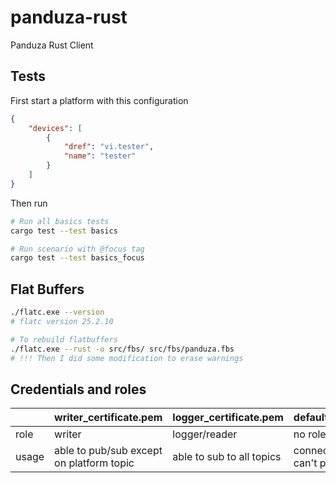 # panduza-rust

Panduza Rust Client

## Tests

First start a platform with this configuration

```json
{
    "devices": [
        {
            "dref": "vi.tester",
            "name": "tester"
        }
    ]
}
```

Then run

```bash
# Run all basics tests
cargo test --test basics

# Run scenario with @focus tag
cargo test --test basics_focus
```

## Flat Buffers

```bash
./flatc.exe --version
# flatc version 25.2.10
```

```bash
# To rebuild flatbuffers
./flatc.exe --rust -o src/fbs/ src/fbs/panduza.fbs
# !!! Then I did some modification to erase warnings
```

## Credentials and roles


|       | writer_certificate.pem                   | logger_certificate.pem    | default_certificate.pem               | bad_client_certificate.pem | expired_client_certificate.pem |
| ------- | ------------------------------------------ | --------------------------- | --------------------------------------- | ---------------------------- | -------------------------------- |
| role  | writer                                   | logger/reader             | no role                               | no role                    | no role                        |
| usage | able to pub/sub except on platform topic | able to sub to all topics | connect to platform but can't pub/sub | can't connect to platform  | can't connect to platform      |

